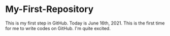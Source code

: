 # My-First-Repository
This is my first step in GitHub.
Today is June 16th, 2021. This is the first time for me to write codes on GitHub. I'm quite excited.
